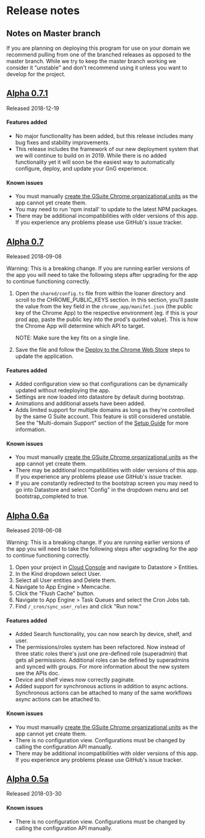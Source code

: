 # Release notes




## Notes on Master branch
If you are planning on deploying this program for use on your domain we
recommend pulling from one of the branched releases as opposed to the master
branch. While we try to keep the master branch working we consider it
"unstable" and don't recommend using it unless you want to develop for the
project.

## [Alpha 0.7.1](https://github.com/google/loaner/tree/Alpha-(0.7.1))
Released 2018-12-19

#### Features added
* No major functionality has been added, but this release includes many
  bug fixes and stability improvements.
* This release includes the framework of our new deployment system that we will
  continue to build on in 2019. While there is no added functionality yet it
  will soon be the easiest way to automatically configure, deploy, and update
  your GnG experience.

#### Known issues
* You must manually [create the GSuite Chrome organizational units](gsuite_config.md)
  as the app cannot yet create them.
* You may need to run 'npm install' to update to the latest NPM packages.
* There may be additional incompatibilities with older versions of this app. If
  you experience any problems please use GitHub's issue tracker.

## [Alpha 0.7](https://github.com/google/loaner/tree/Alpha-(0.7))
Released 2018-09-08

Warning: This is a breaking change. If you are running earlier versions of the
app you will need to take the following steps after upgrading for the app to
continue functioning correctly.

1. Open the `shared/config.ts` file from within the loaner directory and scroll
   to the CHROME_PUBLIC_KEYS section. In this section, you'll paste the value
   from the key field in the `chrome_app/manifet.json` (the public key of the
   Chrome App) to the respective environment (eg. if this is your prod app,
   paste the public key into the prod's quoted value). This is how the Chrome
   App will determine which API to target.

   NOTE: Make sure the key fits on a single line.
1. Save the file and follow the [Deploy to the Chrome Web Store](deploy_chrome_app.md)
   steps to update the application.

#### Features added
* Added configuration view so that configurations can be dynamically updated
  without redeploying the app.
* Settings are now loaded into datastore by default during bootstrap.
* Animations and additional assets have been added.
* Adds limited support for multiple domains as long as they're controlled by the
  same G Suite account. This feature is still considered unstable. See the
  "Multi-domain Support" section of the [Setup Guide](setup_guide.md)
  for more information.

#### Known issues
* You must manually [create the GSuite Chrome organizational units](gsuite_config.md)
  as the app cannot yet create them.
* There may be additional incompatibilities with older versions of this app. If
  you experience any problems please use GitHub's issue tracker.
* If you are constantly redirected to the bootstrap screen you may need to go
  into Datastore and select "Config" in the dropdown menu and set
  bootstrap_completed to true.

## [Alpha 0.6a](https://github.com/google/loaner/tree/Alpha-(0.6))
Released 2018-06-08

Warning: This is a breaking change. If you are running earlier versions of the
app you will need to take the following steps after upgrading for the app to
continue functioning correctly.

1. Open your project in [Cloud Console](http://console.cloud.google.com) and
navigate to Datastore > Entities.
1. In the Kind dropdown select User.
1. Select all User entities and Delete them.
1. Navigate to App Engine > Memcache.
1. Click the "Flush Cache" button.
1. Navigate to App Engine > Task Queues and select the Cron Jobs tab.
1. Find `/_cron/sync_user_roles` and click "Run now."

#### Features added
* Added Search functionality, you can now search by device, shelf, and user.
* The permissions/roles system has been refactored. Now instead of three static
  roles there's just one pre-defined role (superadmin) that gets all
  permissions. Additional roles can be defined by superadmins and synced with
  groups. For more information about the new system see the APIs doc.
* Device and shelf views now correctly paginate.
* Added support for synchronous actions in addition to async actions.
  Synchronous actions can be attached to many of the same workflows async
  actions can be attached to.

#### Known issues
* You must manually [create the GSuite Chrome organizational units](gsuite_config.md)
  as the app cannot yet create them.
* There is no configuration view. Configurations must be changed by calling
  the configuration API manually.
* There may be additional incompatibilities with older versions of this app. If
  you experience any problems please use GitHub's issue tracker.


## [Alpha 0.5a](https://github.com/google/loaner/tree/Alpha-(0.5))
Released 2018-03-30

#### Known issues
* There is no configuration view. Configurations must be changed by calling
  the configuration API manually.
